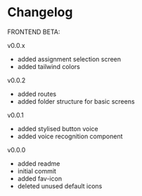 # Changelog

FRONTEND BETA:

v0.0.x
- added assignment selection screen
- added tailwind colors

v0.0.2
- added routes
- added folder structure for basic screens

v0.0.1
- added stylised button voice
- added voice recognition component 

v0.0.0
- added readme
- initial commit
- added fav-icon
- deleted unused default icons
